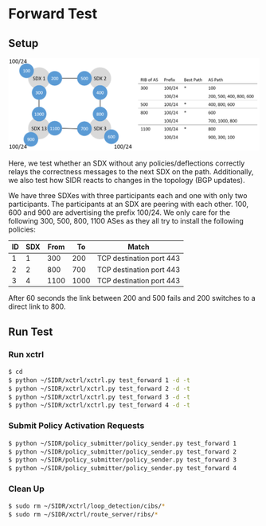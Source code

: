 # Forward Test

## Setup
![Forward Setup](setup.PNG)

Here, we test whether an SDX without any policies/deflections correctly relays the correctness messages to the next SDX on the path. Additionally, we also test how SIDR reacts to changes in the topology (BGP updates).

We have three SDXes with three participants each and one with only two participants. The participants at an SDX are peering with each other. 100, 600 and 900 are advertising the prefix 100/24. We only care for the following 300, 500, 800, 1100 ASes as they all try to install the following policies:

| ID | SDX | From | To  | Match                    |
|----|-----|------|-----|--------------------------|
| 1  | 1   | 300  | 200 | TCP destination port 443 |
| 2  | 2   | 800  | 700 | TCP destination port 443 |
| 3  | 4   | 1100  | 1000 | TCP destination port 443 |

After 60 seconds the link between 200 and 500 fails and 200 switches to a direct link to 800.

## Run Test

### Run xctrl

```bash
$ cd 
$ python ~/SIDR/xctrl/xctrl.py test_forward 1 -d -t
$ python ~/SIDR/xctrl/xctrl.py test_forward 2 -d -t
$ python ~/SIDR/xctrl/xctrl.py test_forward 3 -d -t
$ python ~/SIDR/xctrl/xctrl.py test_forward 4 -d -t
```

### Submit Policy Activation Requests

```bash
$ python ~/SIDR/policy_submitter/policy_sender.py test_forward 1
$ python ~/SIDR/policy_submitter/policy_sender.py test_forward 2
$ python ~/SIDR/policy_submitter/policy_sender.py test_forward 3
$ python ~/SIDR/policy_submitter/policy_sender.py test_forward 4
```

### Clean Up

```bash
$ sudo rm ~/SIDR/xctrl/loop_detection/cibs/*
$ sudo rm ~/SIDR/xctrl/route_server/ribs/*
```
